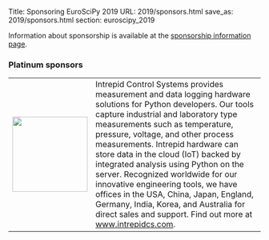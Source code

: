 Title: Sponsoring EuroSciPy 2019
URL: 2019/sponsors.html
save_as: 2019/sponsors.html
section: euroscipy_2019


Information about sponsorship is available at the [sponsorship information page](sponsors_info.html).

### Platinum sponsors

<table style="table-layout:fixed">
<tr>
  <td style="width:25%">
  <img src='../static/2019/ics_logo.png' width=150>
  </td>
  <td style="width:75%">
Intrepid Control Systems provides measurement and data logging hardware solutions for Python developers. Our tools capture
industrial and laboratory type measurements such as temperature, pressure, voltage, and other process measurements.
Intrepid hardware can store data in the cloud (IoT) backed by integrated analysis using Python on the server.
Recognized worldwide for our innovative engineering tools, we have offices in the USA, China, Japan,
England, Germany, India, Korea, and Australia for direct sales and support. Find out more at <a href="https://www.intrepidcs.com">www.intrepidcs.com</a>.
 </td>
</tr>

</table>
